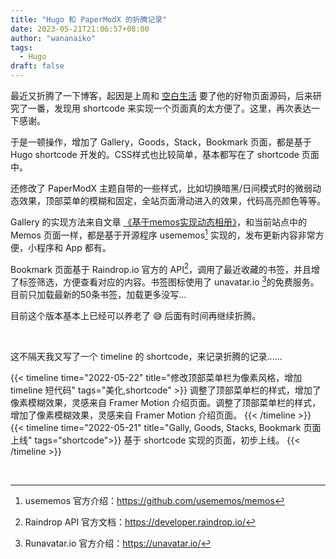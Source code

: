 ```yaml
---
title: "Hugo 和 PaperModX 的折腾记录"
date: 2023-05-21T21:06:57+08:00
author: "wananaiko"
tags:
  - Hugo
draft: false
---
```


最近又折腾了一下博客，起因是上周和 [空白生活](https://koobai.com/) 要了他的好物页面源码，后来研究了一番，发现用 shortcode 来实现一个页面真的太方便了。这里，再次表达一下感谢。

于是一顿操作，增加了 Gallery，Goods，Stack，Bookmark 页面，都是基于 Hugo shortcode 开发的。CSS样式也比较简单，基本都写在了 shortcode 页面中。

还修改了 PaperModX 主题自带的一些样式，比如切换暗黑/日间模式时的微弱动态效果，顶部菜单的模糊和固定，全站页面滑动进入的效果，代码高亮颜色等等。

Gallery 的实现方法来自文章 [《基于memos实现动态相册》](https://blog.leonus.cn/2023/photos.html)，和当前站点中的 Memos 页面一样，都是基于开源程序 usememos[^1] 实现的，发布更新内容非常方便，小程序和 App 都有。

Bookmark 页面基于 Raindrop.io 官方的 API[^2]，调用了最近收藏的书签，并且增了标签筛选，方便查看对应的内容。书签图标使用了 unavatar.io [^3]的免费服务。目前只加载最新的50条书签，加载更多没写…

目前这个版本基本上已经可以养老了 😅 后面有时间再继续折腾。

&nbsp;

这不隔天我又写了一个 timeline 的 shortcode，来记录折腾的记录……

{{< timeline time="2022-05-22" title="修改顶部菜单栏为像素风格，增加timeline 短代码" tags="美化,shortcode" >}}
调整了顶部菜单栏的样式，增加了像素模糊效果，灵感来自 Framer Motion 介绍页面。调整了顶部菜单栏的样式，增加了像素模糊效果，灵感来自 Framer Motion 介绍页面。
{{< /timeline >}}
{{< timeline time="2022-05-21" title="Gally, Goods, Stacks, Bookmark 页面上线"  tags="shortcode">}}
基于 shortcode 实现的页面，初步上线。
{{< /timeline >}}

&nbsp;


[^1]: usememos 官方介绍：https://github.com/usememos/memos
[^2]: Raindrop API 官方文档：https://developer.raindrop.io/
[^3]: Runavatar.io 官方介绍：https://unavatar.io/
